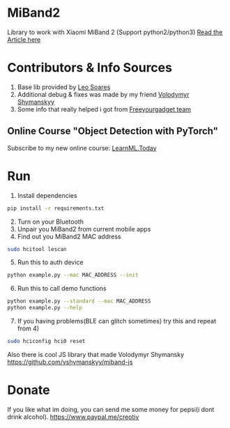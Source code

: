 # MiBand2
Library to work with Xiaomi MiBand 2 (Support python2/python3)
[Read the Article here](https://medium.com/@a.nikishaev/how-i-hacked-xiaomi-miband-2-to-control-it-from-linux-a5bd2f36d3ad)

# Contributors & Info Sources
1) Base lib provided by [Leo Soares](https://github.com/leojrfs/miband2)
2) Additional debug & fixes was made by my friend [Volodymyr Shymanskyy](https://github.com/vshymanskyy/miband2-python-test)
3) Some info that really helped i got from [Freeyourgadget team](https://github.com/Freeyourgadget/Gadgetbridge/tree/master/app/src/main/java/nodomain/freeyourgadget/gadgetbridge/service/devices/huami/miband2)

## Online Course "Object Detection with PyTorch"
Subscribe to my new online course: [LearnML.Today](http://learnml.today/)

# Run 

1) Install dependencies
```sh
pip install -r requirements.txt
```
2) Turn on your Bluetooth
3) Unpair you MiBand2 from current mobile apps
4) Find out you MiBand2 MAC address
```sh
sudo hcitool lescan
```
5) Run this to auth device
```sh
python example.py --mac MAC_ADDRESS --init
```
6) Run this to call demo functions
```sh
python example.py --standard --mac MAC_ADDRESS
python example.py --help
```
7) If you having problems(BLE can glitch sometimes) try this and repeat from 4)
```sh
sudo hciconfig hci0 reset
```
Also there is cool JS library that made Volodymyr Shymansky https://github.com/vshymanskyy/miband-js

# Donate
If you like what im doing, you can send me some money for pepsi(i dont drink alcohol). https://www.paypal.me/creotiv
